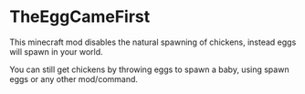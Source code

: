 # TheEggCameFirst

This minecraft mod disables the natural spawning of chickens, instead eggs will spawn in your world.
 
You can still get chickens by throwing eggs to spawn a baby, using spawn eggs or any other mod/command.
